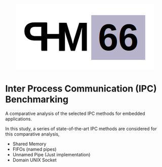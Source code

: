<div align="center">
  <img src="https://github.com/parham/parham.github.io/blob/main/assets/img/favicon.png"/>
</div>

# Inter Process Communication (IPC) Benchmarking

A comparative analysis of the selected IPC methods for embedded applications.

In this study, a series of state-of-the-art IPC methods are considered for this comparative analysis,

- Shared Memory
- FIFOs (named pipes)
- Unnamed Pipe (Just implementation)
- Domain UNIX Socket

